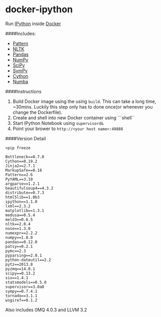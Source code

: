 docker-ipython
==============

Run [IPython](http://ipython.org) inside [Docker](http://www.docker.io)

####Includes:
* [Pattern](http://www.clips.ua.ac.be/pattern)
* [NLTK](http://nltk.org)
* [Pandas](http://pandas.pydata.org)
* [NumPy](http://www.numpy.org)
* [SciPy](http://scipy.org) 
* [SymPy](http://sympy.org)
* [Cython](http://cython.org)
* [Numba](http://numba.pydata.org)

####Instructions
1. Build Docker image using the using ```build```.  This can take a long time, ~30mins.  Luckily this step only has to done once(or whenever you change the Dockerfile).
2. Create and shell into new Docker container using ```shell``
3. Start IPython Notebook using ```supervisord&```
4. Point your brower to ```http://<your host name>:49888```

####Version Detail
```
>pip freeze

Bottleneck==0.7.0
Cython==0.19.2
Jinja2==2.7.1
MarkupSafe==0.18
Pattern==2.6
PyYAML==3.10
argparse==1.2.1
beautifulsoup4==4.3.2
distribute==0.7.3
html5lib==1.0b3
ipython==1.1.0
lxml==2.3.2
matplotlib==1.3.1
medusa==0.5.4
meld3==0.6.5
nltk==2.0.4
nose==1.3.0
numexpr==2.2.2
numpy==1.8.0
pandas==0.12.0
patsy==0.2.1
pymc==2.3
pyparsing==2.0.1
python-dateutil==2.2
pytz==2013.8
pyzmq==14.0.1
scipy==0.13.2
six==1.4.1
statsmodels==0.5.0
supervisor==3.0a8
sympy==0.7.4.1
tornado==3.1.1
wsgiref==0.1.2
```

Also includes 0MQ 4.0.3 and LLVM 3.2
